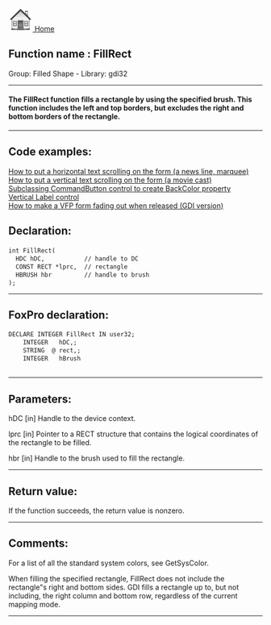 [<img src="../../images/home.png"> Home ](https://github.com/VFPX/Win32API)  

## Function name : FillRect
Group: Filled Shape - Library: gdi32    
***  


#### The FillRect function fills a rectangle by using the specified brush. This function includes the left and top borders, but excludes the right and bottom borders of the rectangle. 
***  


## Code examples:
[How to put a horizontal text scrolling on the form (a news line, marquee)](../../samples/sample_352.md)  
[How to put a vertical text scrolling on the form (a movie cast)](../../samples/sample_354.md)  
[Subclassing CommandButton control to create BackColor property](../../samples/sample_392.md)  
[Vertical Label control](../../samples/sample_398.md)  
[How to make a VFP form fading out when released (GDI version)](../../samples/sample_528.md)  

## Declaration:
```foxpro  
int FillRect(
  HDC hDC,           // handle to DC
  CONST RECT *lprc,  // rectangle
  HBRUSH hbr         // handle to brush
);  
```  
***  


## FoxPro declaration:
```foxpro  
DECLARE INTEGER FillRect IN user32;
	INTEGER   hDC,;
	STRING  @ rect,;
	INTEGER   hBrush
  
```  
***  


## Parameters:
hDC 
[in] Handle to the device context. 

lprc 
[in] Pointer to a RECT structure that contains the logical coordinates of the rectangle to be filled. 

hbr 
[in] Handle to the brush used to fill the rectangle.  
***  


## Return value:
If the function succeeds, the return value is nonzero.  
***  


## Comments:
For a list of all the standard system colors, see GetSysColor.  
  
When filling the specified rectangle, FillRect does not include the rectangle"s right and bottom sides. GDI fills a rectangle up to, but not including, the right column and bottom row, regardless of the current mapping mode.   
  
***  

